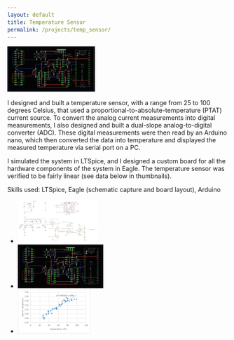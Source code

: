 ```yaml
---
layout: default
title: Temperature Sensor
permalink: /projects/temp_sensor/
---
```


<img src="/assets/images/projects/temp_sensor/temp-sensor_layout.png" width="200" class="left" alt="alt text">

I designed and built a temperature sensor, with a range from 25 to 100 degrees Celsius, that used a proportional-to-absolute-temperature (PTAT) current source. To convert the analog current measurements into digital measurements, I also designed and built a dual-slope analog-to-digital converter (ADC). These digital measurements were then read by an Arduino nano, which then converted the data into temperature and displayed the measured temperature via  serial port on a PC. 

I simulated the system in LTSpice, and I designed a custom board for all the hardware components of the system in Eagle. The temperature sensor was verified to be fairly linear (see data below in thumbnails).

Skills used: LTSpice, Eagle (schematic capture and board layout), Arduino

<div class="clear"></div>

<ul class="image-list">
    <li>
        <a href="/assets/images/projects/temp_sensor/temp-sensor_schematic.png">
        <img src="/assets/images/projects/temp_sensor/temp-sensor_schematic.png" height="100" alt="alt text"></a>
    </li>
    <li>
        <a href="/assets/images/projects/temp_sensor/temp-sensor_layout.png">
        <img src="/assets/images/projects/temp_sensor/temp-sensor_layout.png" height="100" alt="alt text"></a>
    </li>
    <li>
        <a href="/assets/images/projects/temp_sensor/temp-sensor_data.png">
        <img src="/assets/images/projects/temp_sensor/temp-sensor_data.png" height="100" alt="alt text"></a>
    </li>
<!--    <li>
        <a href="/assets/images/projects/amplifier/amplifier_picture.JPG">
        <img src="/assets/images/projects/amplifier/amplifier_picture.JPG" height="100" alt="alt text"></a>
    </li>
    <li>
        <a href="/assets/images/projects/amplifier/amplifier_picture.JPG">
        <img src="/assets/images/projects/amplifier/amplifier_picture.JPG" height="100" alt="alt text"></a>
    </li> -->
</ul>
